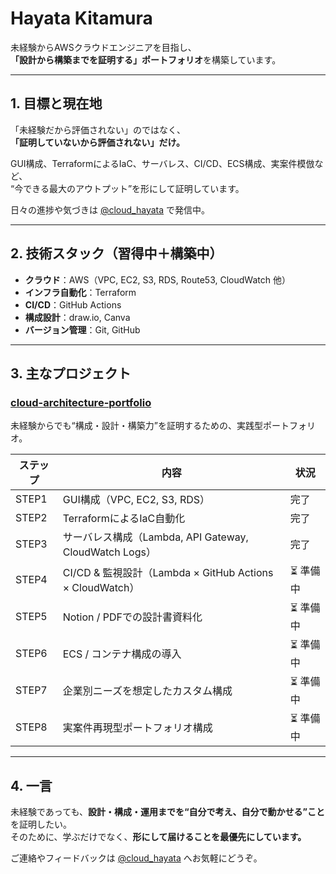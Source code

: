 # Hayata Kitamura

未経験からAWSクラウドエンジニアを目指し、  
**「設計から構築までを証明する」ポートフォリオ**を構築しています。

---

## 1. 目標と現在地

「未経験だから評価されない」のではなく、  
**「証明していないから評価されない」だけ。**

GUI構成、TerraformによるIaC、サーバレス、CI/CD、ECS構成、実案件模倣など、  
“今できる最大のアウトプット”を形にして証明しています。

日々の進捗や気づきは [@cloud_hayata](https://x.com/cloud_hayata) で発信中。

---

## 2. 技術スタック（習得中＋構築中）

- **クラウド**：AWS（VPC, EC2, S3, RDS, Route53, CloudWatch 他）
- **インフラ自動化**：Terraform
- **CI/CD**：GitHub Actions
- **構成設計**：draw.io, Canva
- **バージョン管理**：Git, GitHub

---

## 3. 主なプロジェクト

### [cloud-architecture-portfolio](https://github.com/cloud-hayata/cloud-architecture-portfolio)
未経験からでも“構成・設計・構築力”を証明するための、実践型ポートフォリオ。

| ステップ | 内容 | 状況 |
|--|--|--|
| STEP1 | GUI構成（VPC, EC2, S3, RDS） | 完了 |
| STEP2 | TerraformによるIaC自動化 | 完了 |
| STEP3 | サーバレス構成（Lambda, API Gateway, CloudWatch Logs） | 完了 |
| STEP4 | CI/CD & 監視設計（Lambda × GitHub Actions × CloudWatch） | ⏳ 準備中 |
| STEP5 | Notion / PDFでの設計書資料化 | ⏳ 準備中 |
| STEP6 | ECS / コンテナ構成の導入 | ⏳ 準備中 |
| STEP7 | 企業別ニーズを想定したカスタム構成 | ⏳ 準備中 |
| STEP8 | 実案件再現型ポートフォリオ構成 | ⏳ 準備中 |

---

## 4. 一言

未経験であっても、**設計・構成・運用までを“自分で考え、自分で動かせる”こと**を証明したい。  
そのために、学ぶだけでなく、**形にして届けることを最優先にしています。**

ご連絡やフィードバックは [@cloud_hayata](https://x.com/cloud_hayata) へお気軽にどうぞ。
